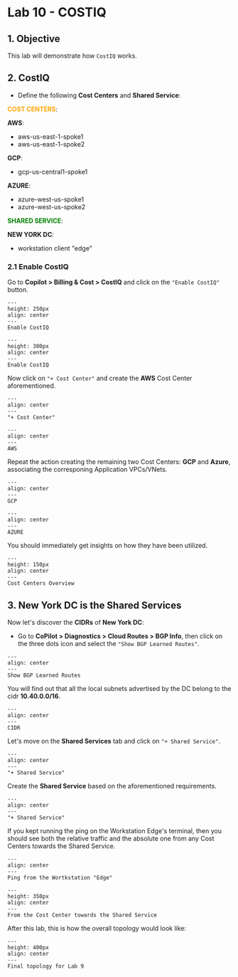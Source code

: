 # Lab 10 - COSTIQ

## 1. Objective

This lab will demonstrate how `CostIQ` works.

## 2. CostIQ

- Define the following **Cost Centers** and **Shared Service**:

**<span style='color:orange'>COST CENTERS</span>**:

**AWS**:
- aws-us-east-1-spoke1
- aws-us-east-1-spoke2

**GCP**:
- gcp-us-central1-spoke1

**AZURE**:
- azure-west-us-spoke1
- azure-west-us-spoke2

**<span style='color:green'>SHARED SERVICE</span>**:

**NEW YORK DC**:
- workstation client "edge"

### 2.1 Enable CostIQ

Go to **Copilot > Billing & Cost > CostIQ** and click on the `"Enable CostIQ"` button.

```{figure} images/lab9-costiq.png
---
height: 250px
align: center
---
Enable CostIQ
```

```{figure} images/lab9-costiq001.png
---
height: 300px
align: center
---
Enable CostIQ
```

Now click on `"+ Cost Center"` and create the **AWS** Cost Center aforementioned.

```{figure} images/lab9-costiq02.png
---
align: center
---
"+ Cost Center"
```

```{figure} images/lab9-costiq03.png
---
align: center
---
AWS
```

Repeat the action creating the remaining two Cost Centers: **GCP** and **Azure**, associating the corresponing Application VPCs/VNets.

```{figure} images/lab9-costiq04.png
---
align: center
---
GCP
```

```{figure} images/lab9-costiq05.png
---
align: center
---
AZURE
```

You should immediately get insights on how they have been utilized.

```{figure} images/lab9-costiq06.png
---
height: 150px
align: center
---
Cost Centers Overview
```

## 3. New York DC is the Shared Services

Now let's discover the **CIDRs** of **New York DC**:

- Go to **CoPilot > Diagnostics > Cloud Routes > BGP Info**, then click on the three dots icon and select the `"Show BGP Learned Routes"`.

```{figure} images/lab9-costiq10.png
---
align: center
---
Show BGP Learned Routes
```

You will find out that all the local subnets advertised by the DC belong to the cidr **10.40.0.0/16**.

```{figure} images/lab9-cidr.png
---
align: center
---
CIDR
```

Let's move on the **Shared Services** tab and click on `"+ Shared Service"`.

```{figure} images/lab9-costiq12.png
---
align: center
---
"+ Shared Service"
```

Create the **Shared Service** based on the aforementioned requirements.

```{figure} images/lab9-costiq13.png
---
align: center
---
"+ Shared Service"
```

If you kept running the ping on the Workstation Edge's terminal, then you should see both the relative traffic and the absolute one from any Cost Centers towards the Shared Service.

```{figure} images/lab9-ping.png
---
align: center
---
Ping from the Wortkstation "Edge"
```

```{figure} images/lab9-counter.png
---
height: 350px
align: center
---
From the Cost Center towards the Shared Service
```

After this lab, this is how the overall topology would look like:

```{figure} images/lab9-final.png
---
height: 400px
align: center
---
Final topology for Lab 9
```

